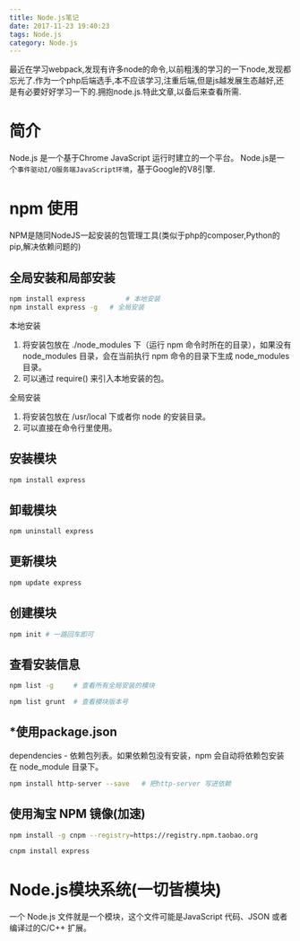 ```yaml
---
title: Node.js笔记
date: 2017-11-23 19:40:23
tags: Node.js
category: Node.js
---
```


最近在学习webpack,发现有许多node的命令,以前粗浅的学习的一下node,发现都忘光了.作为一个php后端选手,本不应该学习,注重后端,但是js越发展生态越好,还是有必要好好学习一下的.拥抱node.js.特此文章,以备后来查看所需.

# 简介

Node.js 是一个基于Chrome JavaScript 运行时建立的一个平台。
Node.js是一个`事件驱动I/O服务端JavaScript环境`，基于Google的V8引擎.

# npm 使用

NPM是随同NodeJS一起安装的包管理工具(类似于php的composer,Python的pip,解决依赖问题的)

## 全局安装和局部安装

```bash
npm install express          # 本地安装
npm install express -g   # 全局安装
```

本地安装
1. 将安装包放在 ./node_modules 下（运行 npm 命令时所在的目录），如果没有 node_modules 目录，会在当前执行 npm 命令的目录下生成 node_modules 目录。
2. 可以通过 require() 来引入本地安装的包。

全局安装
1. 将安装包放在 /usr/local 下或者你 node 的安装目录。
2. 可以直接在命令行里使用。

## 安装模块

```bash
npm install express
```
## 卸载模块

```bash
npm uninstall express
```
## 更新模块

```bash
npm update express
```
## 创建模块

```bash
npm init # 一路回车即可
```

## 查看安装信息

```bash
npm list -g     # 查看所有全局安装的模块

npm list grunt  # 查看模块版本号
```

## *使用package.json

dependencies - 依赖包列表。如果依赖包没有安装，npm 会自动将依赖包安装在 node_module 目录下。

```bash
npm install http-server --save   # 把http-server 写进依赖
```

## 使用淘宝 NPM 镜像(加速)

```bash
npm install -g cnpm --registry=https://registry.npm.taobao.org

cnpm install express
```

# Node.js模块系统(一切皆模块)

一个 Node.js 文件就是一个模块，这个文件可能是JavaScript 代码、JSON 或者编译过的C/C++ 扩展。

## 

